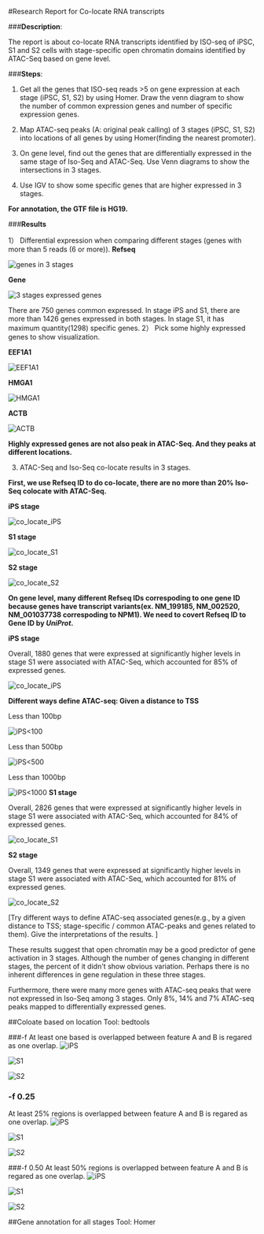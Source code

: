 #Research Report for Co-locate RNA transcripts 

###**Description**: 

The report is about co-locate RNA transcripts identified by ISO-seq of iPSC, 
S1 and S2 cells with stage-specific open chromatin domains identified by ATAC-Seq based on 
gene level.

###**Steps**:

1) Get all the genes that ISO-seq reads >5 on gene expression at each stage (iPSC, S1, S2) by using Homer.
Draw the venn diagram to show the number of common expression genes and number of specific expression genes.

2) Map ATAC-seq peaks (A: original peak calling) of 3 stages (iPSC, S1, S2) into locations of all genes
 by using Homer(finding the nearest promoter). 

3) On gene level, find out the genes that are differentially expressed in the same stage of Iso-Seq and ATAC-Seq.
Use Venn diagrams to show the intersections in 3 stages.  

4) Use IGV to show some specific genes that are higher expressed in 3 stages.

**For annotation, the GTF file is HG19.**

###**Results**

1） Differential expression when comparing different stages (genes with more than 5 reads (6 or more)). 
**Refseq**
 
![genes in 3 stages](https://github.com/WPI-Wulab/ISO_seq/raw/master/Studies/co_locate_images/vene_gene_3stage.jpeg)

**Gene**

![3 stages expressed genes](https://github.com/WPI-Wulab/ISO_seq/raw/master/Studies/co_locate_images/gene%20level/3%20stages%20expressed%20genes.png)

There are 750 genes common expressed. In stage iPS and S1, there are more than 1426 genes
expressed in both stages.
In stage S1, it has maximum quantity(1298) specific genes.
2） Pick some highly expressed genes to show visualization. 

**EEF1A1**

![EEF1A1](https://github.com/WPI-Wulab/ISO_seq/raw/master/Studies/co_locate_images/EEF1A1.png)

**HMGA1**

![HMGA1](https://github.com/WPI-Wulab/ISO_seq/raw/master/Studies/co_locate_images/HMGA1.png)

**ACTB**

![ACTB](https://github.com/WPI-Wulab/ISO_seq/raw/master/Studies/co_locate_images/ACTB.png)

**Highly expressed genes are not also peak in ATAC-Seq. And they peaks at different locations.** 

3) ATAC-Seq and Iso-Seq co-locate results in 3 stages.

**First, we use Refseq ID to do co-locate, there are no more than 20% Iso-Seq colocate with ATAC-Seq.** 

**iPS stage**

![co_locate_iPS](https://raw.githubusercontent.com/WPI-Wulab/ISO_seq/master/Studies/co_locate_images/iPS_co_locate.png?token=AgAV6n8GlKJphD7DtaAPpLpHGAxvbLd1ks5alV94wA%3D%3D)

**S1  stage** 

 ![co_locate_S1](https://raw.githubusercontent.com/WPI-Wulab/ISO_seq/master/Studies/co_locate_images/S1_co_locate.png?token=AgAV6lgEbDJcMYzKfPuatjVp9O_RFsyiks5alV-QwA%3D%3D)
 
 **S2 stage**
 
 ![co_locate_S2](https://raw.githubusercontent.com/WPI-Wulab/ISO_seq/master/Studies/co_locate_images/S2_co_locate.png?token=AgAV6nNCSGYYRDNElcSQhEo-4bd2ToFFks5alV-qwA%3D%3D)

**On gene level, many different Refseq IDs correspoding to one gene ID because genes have transcript variants(ex. NM_199185, NM_002520, NM_001037738 correspoding to NPM1). We need to covert Refseq ID to Gene ID by *UniProt*.** 


**iPS stage**

Overall, 1880 genes that were expressed at significantly higher levels in stage S1 were associated with ATAC-Seq, which accounted for  85% of expressed genes.

![co_locate_iPS](https://raw.githubusercontent.com/WPI-Wulab/ISO_seq/master/Studies/co_locate_images/gene%20level/iPS.png?token=AgAV6oSnRO4ETcerhjlfGEIpGm8dYvj-ks5alMWewA%3D%3D)

**Different ways define ATAC-seq: Given a distance to TSS**

Less than 100bp
 
![iPS<100](https://github.com/WPI-Wulab/ISO_seq/raw/master/Studies/co_locate_images/gene%20level/iPS/iPS_100.png)

Less than 500bp

![iPS<500](https://github.com/WPI-Wulab/ISO_seq/raw/master/Studies/co_locate_images/gene%20level/iPS/iPS_500.png)

Less than 1000bp

![iPS<1000](https://github.com/WPI-Wulab/ISO_seq/raw/master/Studies/co_locate_images/gene%20level/iPS/iPS_1000.png)
**S1  stage**

Overall, 2826 genes that were expressed at significantly higher levels in stage S1 were associated with ATAC-Seq, which accounted for  84% of expressed genes.

 ![co_locate_S1](https://raw.githubusercontent.com/WPI-Wulab/ISO_seq/master/Studies/co_locate_images/gene%20level/S1.png?token=AgAV6rUAWJafZMyRpqq3o5zfiSwRjHKpks5alMW1wA%3D%3D)
 
 **S2 stage**
 
Overall, 1349 genes that were expressed at significantly higher levels in stage S1 were associated with ATAC-Seq, which accounted for  81% of expressed genes.
 
 ![co_locate_S2](https://raw.githubusercontent.com/WPI-Wulab/ISO_seq/master/Studies/co_locate_images/gene%20level/S2.png?token=AgAV6kb6g5GLPSd1JXCPIZ-BMscWyVCcks5alMXDwA%3D%3D)
 
 [Try different ways to define ATAC-seq associated genes(e.g., by a given distance to TSS; stage-specific / common ATAC-peaks and genes related to them). Give the interpretations of the results. ]
 
These results suggest that open chromatin may be a good predictor of gene activation in 3 stages. Although the number of genes changing in different stages, the percent of it didn't show obvious variation. Perhaps there is no inherent differences in gene regulation in
these three stages. 

Furthermore, there were many more genes with ATAC-seq peaks that were not expressed in Iso-Seq among 3 stages. Only 8%, 14% and 7% ATAC-seq peaks mapped to differentially expressed genes. 

##Coloate based on location
Tool: bedtools

###-f 
At least one based is overlapped between feature A and B is regared as one overlap.
![iPS](https://github.com/WPI-Wulab/ISO_seq/raw/master/Studies/Co-locate%20based%20for%20bedtools/-f/Integration%20of%20ATAC-seq%20and%20ISO-seq%20in%20iPS.jpeg)

![S1](https://github.com/WPI-Wulab/ISO_seq/raw/master/Studies/Co-locate%20based%20for%20bedtools/-f/Integration%20of%20ATAC-seq%20and%20ISO-seq%20in%20S1.jpeg)

![S2](https://github.com/WPI-Wulab/ISO_seq/raw/master/Studies/Co-locate%20based%20for%20bedtools/-f/Integration%20of%20ATAC-seq%20and%20ISO-seq%20in%20S2.jpeg)

### -f 0.25
At least 25% regions is overlapped between feature A and B is regared as one overlap.
![iPS](https://github.com/WPI-Wulab/ISO_seq/raw/master/Studies/Co-locate%20based%20for%20bedtools/-f%200.25/Integration%20of%20ATAC-seq%20and%20ISO-seq%20in%20iPS%20with%20-f%200.25.jpeg)

![S1](https://github.com/WPI-Wulab/ISO_seq/raw/master/Studies/Co-locate%20based%20for%20bedtools/-f%200.25/Integration%20of%20ATAC-seq%20and%20ISO-seq%20in%20S1%20with%20-f%200.25.jpeg)

![S2](https://github.com/WPI-Wulab/ISO_seq/raw/master/Studies/Co-locate%20based%20for%20bedtools/-f%200.25/Integration%20of%20ATAC-seq%20and%20ISO-seq%20in%20S2%20with%20-f%200.25.jpeg)

###-f 0.50
At least 50% regions is overlapped between feature A and B is regared as one overlap.
![iPS](https://github.com/WPI-Wulab/ISO_seq/raw/master/Studies/Co-locate%20based%20for%20bedtools/-f%200.5/Integration%20of%20ATAC-seq%20and%20ISO-seq%20in%20iPS%20with%20-f%200.5.jpeg)

![S1](https://github.com/WPI-Wulab/ISO_seq/raw/master/Studies/Co-locate%20based%20for%20bedtools/-f%200.5/Integration%20of%20ATAC-seq%20and%20ISO-seq%20in%20S1%20with%20-f%200.5.jpeg)

![S2](https://github.com/WPI-Wulab/ISO_seq/raw/master/Studies/Co-locate%20based%20for%20bedtools/-f%200.5/Integration%20of%20ATAC-seq%20and%20ISO-seq%20in%20S2%20with%20-f%200.5.jpeg)

##Gene annotation for all stages 
Tool: Homer  




